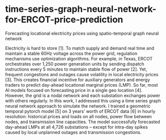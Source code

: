 # time-series-graph-neural-network-for-ERCOT-price-prediction
Forecasting locational electricity prices using spatio-temporal graph neural network 

Electricity is hard to store [1]. To match supply and demand real time and maintain a stable 60Hz voltage across the power grid, regulation mechanisms use optimization algorithms. For example, in Texas, ERCOT orchestrates over 1,250 power generation units by sending dispatch instructions every 5 minutes to maintain stable flow of power [2]. Yet, frequent congestions and outages cause volatility in local electricity prices [3]. This creates financial incentive for auxiliary generators and energy traders to predict day-ahead locational marginal prices (LMP). So far, most AI models focused on forecasting price in a single geo location [4]. However, the grid is a nodal network and each substation exchanges power with others regularly. 
In this work, I addressed this using a time series graph neural network approach to simulate the network. I trained a geometric temporal pytorch model [5] on 3 years’ worth of ERCOT data [6] in hourly resolution: historical prices and loads on all nodes, power flow between nodes, and transmission line capacities. The model successfully forecasted day-ahead LMPs at all 4,726 substations – except for intra-day spikes caused by local unplanned outages and transmission congestions.
